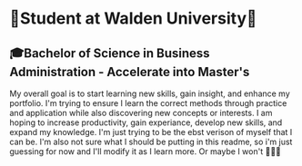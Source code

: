 # 🌟Student at Walden University🌟 
## 🎓Bachelor of Science in Business Administration - Accelerate into Master's

My overall goal is to start learning new skills, gain insight, and enhance my portfolio. I'm trying to ensure I learn the correct methods through practice and application while also discovering new concepts or interests. I am hoping to increase productivity, gain experiance, develop new skills, and expand my knowledge. I'm just trying to be the ebst verison of myself that I can be. 
    I'm also not sure what I should be putting in this readme, so i'm just guessing for now and I'll modify it as I learn more. Or maybe I won't 🤣🤷‍♀️
